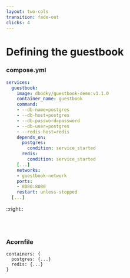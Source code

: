 ```yaml
---
layout: two-cols
transition: fade-out
clicks: 4
---
```


# Defining the guestbook

### compose.yml

```yaml {all|2-10,19,20|2,3,4|2,5-10|2,19-20} {maxHeight:'350px'}
services:
  guestbook:
    image: dbodky/guestbook-demo:v1.1.0
    container_name: guestbook
    command:
    - --db-name=postgres
    - --db-host=postgres
    - --db-password=password
    - --db-user=postgres
    - --redis-host=redis
    depends_on:
      postgres:
        condition: service_started
      redis:
        condition: service_started
    [...]
    networks:
    - guestbook-network
    ports:
    - 8080:8080
    restart: unless-stopped
  [...]
```


::right::

<br />

<br />

### Acornfile

```cue {monaco} {height:'350px'}
containers: {
  postgres: {...}
  redis: {...}
}
```
